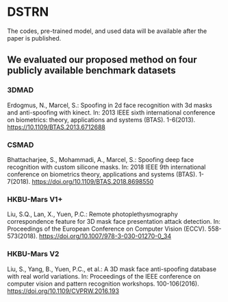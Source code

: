 # DSTRN
The codes, pre-trained model, and used data will be available after the paper is published.
## We evaluated our proposed method on four publicly available benchmark datasets
### 3DMAD
Erdogmus, N., Marcel, S.: Spoofing in 2d face recognition with 3d masks and anti-spoofing with kinect. In: 2013 IEEE sixth international conference on biometrics: theory, applications and systems (BTAS). 1-6(2013). https://10.1109/BTAS.2013.6712688
### CSMAD
Bhattacharjee, S., Mohammadi, A., Marcel, S.: Spoofing deep face recognition with custom silicone masks. In: 2018 IEEE 9th international conference on biometrics theory, applications and systems (BTAS). 1-7(2018). https://doi.org/10.1109/BTAS.2018.8698550
### HKBU-Mars V1+
Liu, S.Q., Lan, X., Yuen, P.C.: Remote photoplethysmography correspondence feature for 3D mask face presentation attack detection. In: Proceedings of the European Conference on Computer Vision (ECCV). 558-573(2018). https://doi.org/10.1007/978-3-030-01270-0_34
### HKBU-Mars V2
Liu, S., Yang, B., Yuen, P.C., et al.: A 3D mask face anti-spoofing database with real world variations. In: Proceedings of the IEEE conference on computer vision and pattern recognition workshops. 100-106(2016). https://doi.org/10.1109/CVPRW.2016.193
